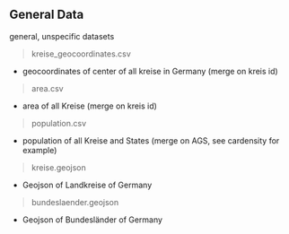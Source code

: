 
## General Data

general, unspecific datasets

> kreise_geocoordinates.csv
- geocoordinates of center of all kreise in Germany (merge on kreis id)

> area.csv
- area of all Kreise (merge on kreis id)


> population.csv
- population of all Kreise and States (merge on AGS, see cardensity for example)

> kreise.geojson
- Geojson of Landkreise of Germany

> bundeslaender.geojson
- Geojson of Bundesländer of Germany